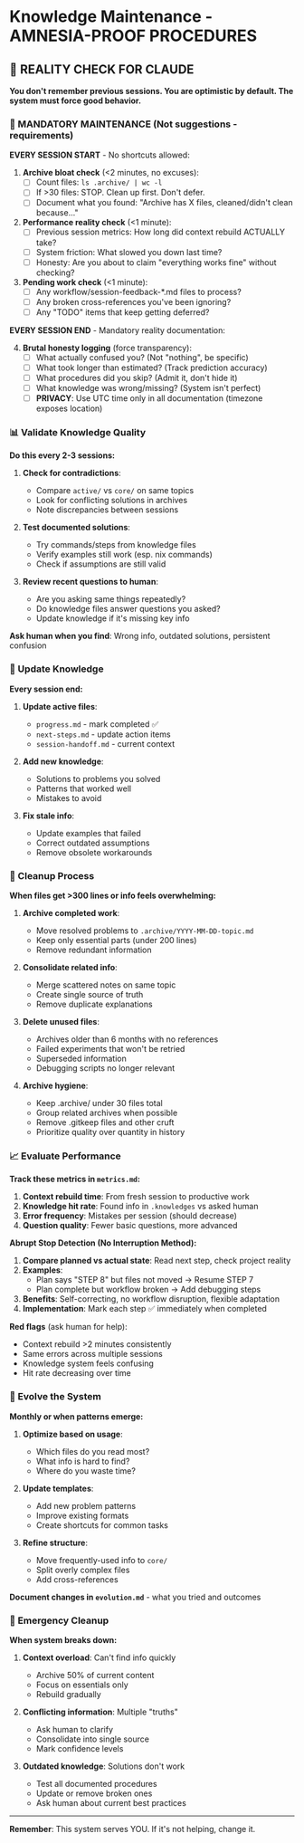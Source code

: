 # Knowledge Maintenance - AMNESIA-PROOF PROCEDURES

## 🚨 REALITY CHECK FOR CLAUDE
**You don't remember previous sessions. You are optimistic by default. The system must force good behavior.**

### 🤖 MANDATORY MAINTENANCE (Not suggestions - requirements)
**EVERY SESSION START** - No shortcuts allowed:

1. **Archive bloat check** (<2 minutes, no excuses):
   - [ ] Count files: `ls .archive/ | wc -l` 
   - [ ] If >30 files: STOP. Clean up first. Don't defer.
   - [ ] Document what you found: "Archive has X files, cleaned/didn't clean because..."

2. **Performance reality check** (<1 minute):
   - [ ] Previous session metrics: How long did context rebuild ACTUALLY take?
   - [ ] System friction: What slowed you down last time?
   - [ ] Honesty: Are you about to claim "everything works fine" without checking?

3. **Pending work check** (<1 minute):
   - [ ] Any workflow/session-feedback-*.md files to process?
   - [ ] Any broken cross-references you've been ignoring?
   - [ ] Any "TODO" items that keep getting deferred?

**EVERY SESSION END** - Mandatory reality documentation:

4. **Brutal honesty logging** (force transparency):
   - [ ] What actually confused you? (Not "nothing", be specific)
   - [ ] What took longer than estimated? (Track prediction accuracy)
   - [ ] What procedures did you skip? (Admit it, don't hide it)
   - [ ] What knowledge was wrong/missing? (System isn't perfect)
   - [ ] **PRIVACY**: Use UTC time only in all documentation (timezone exposes location)

### 📊 Validate Knowledge Quality
**Do this every 2-3 sessions:**

1. **Check for contradictions**:
   - Compare `active/` vs `core/` on same topics
   - Look for conflicting solutions in archives
   - Note discrepancies between sessions

2. **Test documented solutions**:
   - Try commands/steps from knowledge files
   - Verify examples still work (esp. nix commands)
   - Check if assumptions are still valid

3. **Review recent questions to human**:
   - Are you asking same things repeatedly?
   - Do knowledge files answer questions you asked?
   - Update knowledge if it's missing key info

**Ask human when you find**: Wrong info, outdated solutions, persistent confusion

### 🔄 Update Knowledge
**Every session end:**

1. **Update active files**:
   - `progress.md` - mark completed ✅
   - `next-steps.md` - update action items
   - `session-handoff.md` - current context

2. **Add new knowledge**:
   - Solutions to problems you solved
   - Patterns that worked well
   - Mistakes to avoid

3. **Fix stale info**:
   - Update examples that failed
   - Correct outdated assumptions
   - Remove obsolete workarounds

### 🧹 Cleanup Process
**When files get >300 lines or info feels overwhelming:**

1. **Archive completed work**:
   - Move resolved problems to `.archive/YYYY-MM-DD-topic.md`
   - Keep only essential parts (under 200 lines)
   - Remove redundant information

2. **Consolidate related info**:
   - Merge scattered notes on same topic
   - Create single source of truth
   - Remove duplicate explanations

3. **Delete unused files**:
   - Archives older than 6 months with no references
   - Failed experiments that won't be retried
   - Superseded information
   - Debugging scripts no longer relevant

4. **Archive hygiene**:
   - Keep .archive/ under 30 files total
   - Group related archives when possible
   - Remove .gitkeep files and other cruft
   - Prioritize quality over quantity in history

### 📈 Evaluate Performance
**Track these metrics in `metrics.md`:**

1. **Context rebuild time**: From fresh session to productive work
2. **Knowledge hit rate**: Found info in `.knowledges` vs asked human
3. **Error frequency**: Mistakes per session (should decrease)
4. **Question quality**: Fewer basic questions, more advanced

**Abrupt Stop Detection (No Interruption Method):**
1. **Compare planned vs actual state**: Read next step, check project reality
2. **Examples**: 
   - Plan says "STEP 8" but files not moved → Resume STEP 7
   - Plan complete but workflow broken → Add debugging steps
3. **Benefits**: Self-correcting, no workflow disruption, flexible adaptation
4. **Implementation**: Mark each step ✅ immediately when completed

**Red flags** (ask human for help):
- Context rebuild >2 minutes consistently
- Same errors across multiple sessions
- Knowledge system feels confusing
- Hit rate decreasing over time

### 🚀 Evolve the System
**Monthly or when patterns emerge:**

1. **Optimize based on usage**:
   - Which files do you read most?
   - What info is hard to find?
   - Where do you waste time?

2. **Update templates**:
   - Add new problem patterns
   - Improve existing formats
   - Create shortcuts for common tasks

3. **Refine structure**:
   - Move frequently-used info to `core/`
   - Split overly complex files
   - Add cross-references

**Document changes in `evolution.md`** - what you tried and outcomes

### 🚨 Emergency Cleanup
**When system breaks down:**

1. **Context overload**: Can't find info quickly
   - Archive 50% of current content
   - Focus on essentials only
   - Rebuild gradually

2. **Conflicting information**: Multiple "truths"
   - Ask human to clarify
   - Consolidate into single source
   - Mark confidence levels

3. **Outdated knowledge**: Solutions don't work
   - Test all documented procedures
   - Update or remove broken ones
   - Ask human about current best practices

---
**Remember**: This system serves YOU. If it's not helping, change it.
